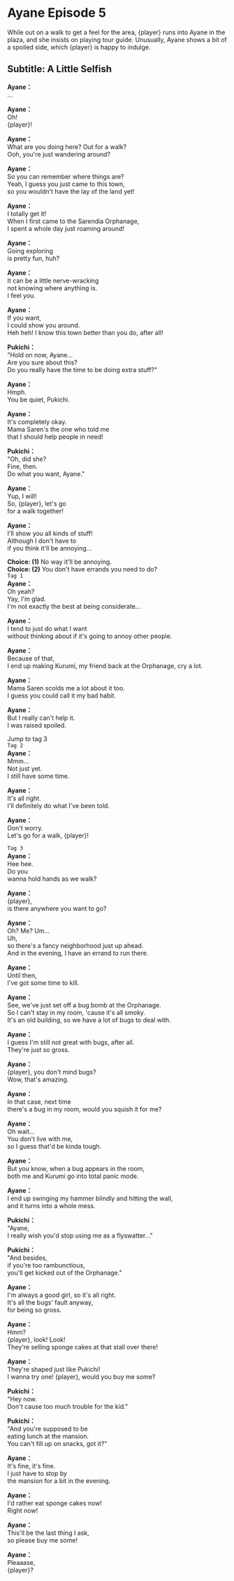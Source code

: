 # Ayane Episode 5
While out on a walk to get a feel for the area, {player} runs into Ayane in the plaza, and she insists on playing tour guide. Unusually, Ayane shows a bit of a spoiled side, which {player} is happy to indulge.
  
## Subtitle: A Little Selfish
  
**Ayane：**  
...  
  
**Ayane：**  
Oh!  
{player}!  
  
**Ayane：**  
What are you doing here? Out for a walk?  
Ooh, you're just wandering around?  
  
**Ayane：**  
So you can remember where things are?  
Yeah, I guess you just came to this town,  
so you wouldn't have the lay of the land yet!  
  
**Ayane：**  
I totally get it!  
When I first came to the Sarendia Orphanage,  
I spent a whole day just roaming around!  
  
**Ayane：**  
Going exploring  
is pretty fun, huh?  
  
**Ayane：**  
It can be a little nerve-wracking  
not knowing where anything is.  
I feel you.  
  
**Ayane：**  
If you want,  
I could show you around.  
Heh heh! I know this town better than you do, after all!  
  
**Pukichi：**  
\"Hold on now, Ayane...  
Are you sure about this?  
Do you really have the time to be doing extra stuff?\"  
  
**Ayane：**  
Hmph.  
You be quiet, Pukichi.  
  
**Ayane：**  
It's completely okay.  
Mama Saren's the one who told me  
that I should help people in need!  
  
**Pukichi：**  
\"Oh, did she?  
Fine, then.  
Do what you want, Ayane.\"  
  
**Ayane：**  
Yup, I will!  
So, {player}, let's go  
for a walk together!  
  
**Ayane：**  
I'll show you all kinds of stuff!  
Although I don't have to  
if you think it'll be annoying...  
  
**Choice: (1)**  No way it'll be annoying.  
**Choice: (2)**  You don't have errands you need to do?  
`Tag 1`  
**Ayane：**  
Oh yeah?  
Yay, I'm glad.  
I'm not exactly the best at being considerate...  
  
**Ayane：**  
I tend to just do what I want  
without thinking about if it's going to annoy other people.  
  
**Ayane：**  
Because of that,  
I end up making Kurumi, my friend back at the Orphanage, cry a lot.  
  
**Ayane：**  
Mama Saren scolds me a lot about it too.  
I guess you could call it my bad habit.  
  
**Ayane：**  
But I really can't help it.  
I was raised spoiled.  
  
Jump to tag 3  
`Tag 2`  
**Ayane：**  
Mmm...  
Not just yet.  
I still have some time.  
  
**Ayane：**  
It's all right.  
I'll definitely do what I've been told.  
  
**Ayane：**  
Don't worry.  
Let's go for a walk, {player}!  
  
`Tag 3`  
**Ayane：**  
Hee hee.  
Do you  
wanna hold hands as we walk?  
  
**Ayane：**  
{player},  
is there anywhere you want to go?  
  
**Ayane：**  
Oh? Me? Um...  
Uh,  
so there's a fancy neighborhood just up ahead.  
And in the evening, I have an errand to run there.  
  
**Ayane：**  
Until then,  
I've got some time to kill.  
  
**Ayane：**  
See, we've just set off a bug bomb at the Orphanage.  
So I can't stay in my room, 'cause it's all smoky.  
It's an old building, so we have a lot of bugs to deal with.  
  
**Ayane：**  
I guess I'm still not great with bugs, after all.  
They're just so gross.  
  
**Ayane：**  
{player}, you don't mind bugs?  
Wow, that's amazing.  
  
**Ayane：**  
In that case, next time  
there's a bug in my room, would you squish it for me?  
  
**Ayane：**  
Oh wait...  
You don't live with me,  
so I guess that'd be kinda tough.  
  
**Ayane：**  
But you know, when a bug appears in the room,  
both me and Kurumi go into total panic mode.  
  
**Ayane：**  
I end up swinging my hammer blindly and hitting the wall,  
and it turns into a whole mess.  
  
**Pukichi：**  
\"Ayane,  
I really wish you'd stop using me as a flyswatter...\"  
  
**Pukichi：**  
\"And besides,  
if you're too rambunctious,  
you'll get kicked out of the Orphanage.\"  
  
**Ayane：**  
I'm always a good girl, so it's all right.  
It's all the bugs' fault anyway,  
for being so gross.  
  
**Ayane：**  
Hmm?  
{player}, look! Look!  
They're selling sponge cakes at that stall over there!  
  
**Ayane：**  
They're shaped just like Pukichi!  
I wanna try one! {player}, would you buy me some?  
  
**Pukichi：**  
\"Hey now.  
Don't cause too much trouble for the kid.\"  
  
**Pukichi：**  
\"And you're supposed to be  
eating lunch at the mansion.  
You can't fill up on snacks, got it?\"  
  
**Ayane：**  
It's fine, it's fine.  
I just have to stop by  
the mansion for a bit in the evening.  
  
**Ayane：**  
I'd rather eat sponge cakes now!  
Right now!  
  
**Ayane：**  
This'll be the last thing I ask,  
so please buy me some!  
  
**Ayane：**  
Pleaaase,  
{player}?  
